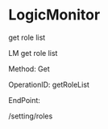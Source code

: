 #     LogicMonitor


get role list

LM get role list

Method: Get

OperationID: getRoleList

EndPoint:

/setting/roles
